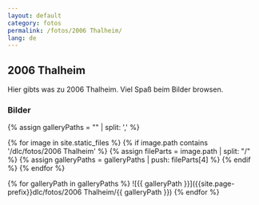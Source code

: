```yaml
---
layout: default
category: fotos
permalink: /fotos/2006 Thalheim/
lang: de
---
```


## 2006 Thalheim

Hier gibts was zu 2006 Thalheim. Viel Spaß beim Bilder browsen.

### Bilder
{% assign galleryPaths = "" | split: ',' %}

{% for image in site.static_files %}
{% if image.path contains '/dlc/fotos/2006 Thalheim' %}
        {% assign fileParts = image.path | split: "/" %}
        {% assign galleryPaths = galleryPaths | push: fileParts[4] %}
{% endif %}
{% endfor %}

{% for galleryPath in galleryPaths %}
![{{ galleryPath }}]({{site.page-prefix}}dlc/fotos/2006 Thalheim/{{ galleryPath }})
{% endfor %}
